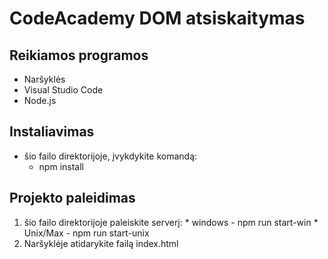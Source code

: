 # CodeAcademy DOM atsiskaitymas

## Reikiamos programos
- Naršyklės
- Visual Studio Code
- Node.js

## Instaliavimas
- šio failo direktorijoje, įvykdykite komandą:
  - npm install

## Projekto paleidimas
  1. šio failo direktorijoje paleiskite serverį:
    * windows - npm run start-win
    * Unix/Max - npm run start-unix
  2. Naršyklėje atidarykite failą index.html